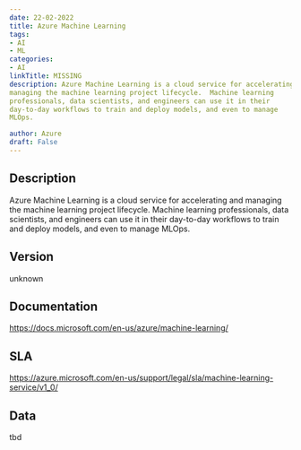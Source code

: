 ```yaml
---
date: 22-02-2022
title: Azure Machine Learning
tags: 
- AI
- ML
categories: 
- AI
linkTitle: MISSING
description: Azure Machine Learning is a cloud service for accelerating and
managing the machine learning project lifecycle.  Machine learning
professionals, data scientists, and engineers can use it in their
day-to-day workflows to train and deploy models, and even to manage
MLOps.

author: Azure
draft: False
---
```


## Description

Azure Machine Learning is a cloud service for accelerating and
managing the machine learning project lifecycle.  Machine learning
professionals, data scientists, and engineers can use it in their
day-to-day workflows to train and deploy models, and even to manage
MLOps.


## Version

unknown

## Documentation

https://docs.microsoft.com/en-us/azure/machine-learning/

## SLA

https://azure.microsoft.com/en-us/support/legal/sla/machine-learning-service/v1_0/

## Data

tbd
